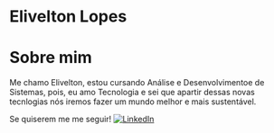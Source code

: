 #  Elivelton Lopes

# Sobre mim
Me chamo Elivelton, estou cursando Análise e Desenvolvimentoe de Sistemas, pois, eu amo Tecnologia e sei que apartir dessas novas tecnlogias nós iremos fazer um mundo melhor e mais sustentável.

Se quiserem me me seguir!
[![LinkedIn](https://img.shields.io/badge/LinkedIn-000?style=for-the-badge&logo=linkedin&logoColor=0E76A8)](https://www.linkedin.com/in/elivelton-lopes-1361b5250/)